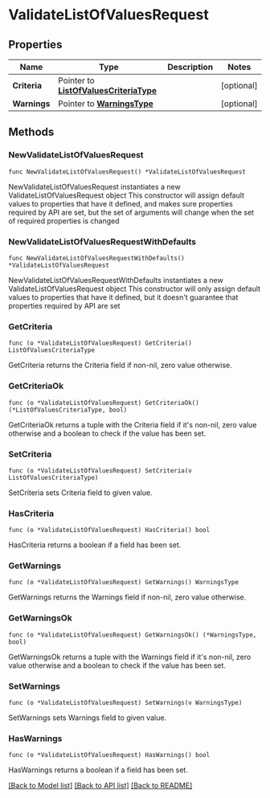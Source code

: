 # ValidateListOfValuesRequest

## Properties

Name | Type | Description | Notes
------------ | ------------- | ------------- | -------------
**Criteria** | Pointer to [**ListOfValuesCriteriaType**](ListOfValuesCriteriaType.md) |  | [optional] 
**Warnings** | Pointer to [**WarningsType**](WarningsType.md) |  | [optional] 

## Methods

### NewValidateListOfValuesRequest

`func NewValidateListOfValuesRequest() *ValidateListOfValuesRequest`

NewValidateListOfValuesRequest instantiates a new ValidateListOfValuesRequest object
This constructor will assign default values to properties that have it defined,
and makes sure properties required by API are set, but the set of arguments
will change when the set of required properties is changed

### NewValidateListOfValuesRequestWithDefaults

`func NewValidateListOfValuesRequestWithDefaults() *ValidateListOfValuesRequest`

NewValidateListOfValuesRequestWithDefaults instantiates a new ValidateListOfValuesRequest object
This constructor will only assign default values to properties that have it defined,
but it doesn't guarantee that properties required by API are set

### GetCriteria

`func (o *ValidateListOfValuesRequest) GetCriteria() ListOfValuesCriteriaType`

GetCriteria returns the Criteria field if non-nil, zero value otherwise.

### GetCriteriaOk

`func (o *ValidateListOfValuesRequest) GetCriteriaOk() (*ListOfValuesCriteriaType, bool)`

GetCriteriaOk returns a tuple with the Criteria field if it's non-nil, zero value otherwise
and a boolean to check if the value has been set.

### SetCriteria

`func (o *ValidateListOfValuesRequest) SetCriteria(v ListOfValuesCriteriaType)`

SetCriteria sets Criteria field to given value.

### HasCriteria

`func (o *ValidateListOfValuesRequest) HasCriteria() bool`

HasCriteria returns a boolean if a field has been set.

### GetWarnings

`func (o *ValidateListOfValuesRequest) GetWarnings() WarningsType`

GetWarnings returns the Warnings field if non-nil, zero value otherwise.

### GetWarningsOk

`func (o *ValidateListOfValuesRequest) GetWarningsOk() (*WarningsType, bool)`

GetWarningsOk returns a tuple with the Warnings field if it's non-nil, zero value otherwise
and a boolean to check if the value has been set.

### SetWarnings

`func (o *ValidateListOfValuesRequest) SetWarnings(v WarningsType)`

SetWarnings sets Warnings field to given value.

### HasWarnings

`func (o *ValidateListOfValuesRequest) HasWarnings() bool`

HasWarnings returns a boolean if a field has been set.


[[Back to Model list]](../README.md#documentation-for-models) [[Back to API list]](../README.md#documentation-for-api-endpoints) [[Back to README]](../README.md)


